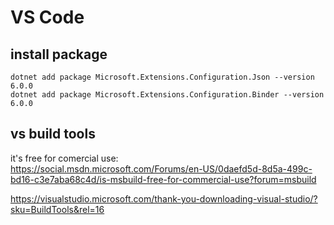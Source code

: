 # VS Code

## install package
```
dotnet add package Microsoft.Extensions.Configuration.Json --version 6.0.0
dotnet add package Microsoft.Extensions.Configuration.Binder --version 6.0.0
```

## vs build tools
it's free for comercial use: \
https://social.msdn.microsoft.com/Forums/en-US/0daefd5d-8d5a-499c-bd16-c3e7aba68c4d/is-msbuild-free-for-commercial-use?forum=msbuild

https://visualstudio.microsoft.com/thank-you-downloading-visual-studio/?sku=BuildTools&rel=16
